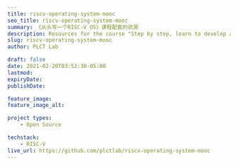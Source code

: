 ```yaml
---
title: riscv-operating-system-mooc
seo_title: riscv-operating-system-mooc
summary: 《从头写一个RISC-V OS》课程配套的资源
description: Resources for the course "Step by step, learn to develop an operating system on RISC-V"
slug: riscv-operating-system-mooc
author: PLCT Lab

draft: false
date: 2021-02-20T03:52:30-05:00
lastmod: 
expiryDate: 
publishDate: 

feature_image: 
feature_image_alt: 

project types: 
    - Open Source

techstack:
    - RISC-V
live_url: https://github.com/plctlab/riscv-operating-system-mooc
---
```


